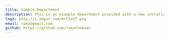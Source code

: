 ```yaml
---
title: Sample Department
description: This is an example department provided with a new installation of JKAN
logo: http://i.imgur.com/mrC5xVT.png
email: raea@gmail.com
github: https://github.com/raeathebear
---
```

